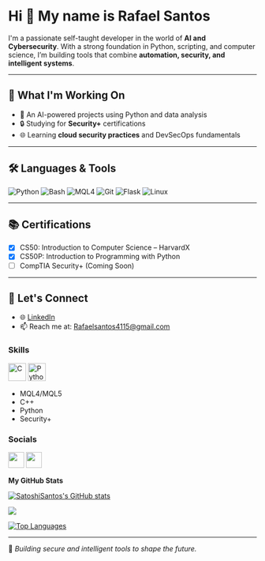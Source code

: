 Hi 👋 My name is Rafael Santos
==============================

I'm a passionate self-taught developer in the world of **AI and Cybersecurity**. With a strong foundation in Python, scripting, and computer science, I’m building tools that combine **automation, security, and intelligent systems**.

---

## 🔧 What I'm Working On

- 🧠 An AI-powered projects using Python and data analysis
- 🔒 Studying for **Security+** certifications
- 🌐 Learning **cloud security practices** and DevSecOps fundamentals

---

## 🛠️ Languages & Tools

![Python](https://img.shields.io/badge/Python-3776AB?style=for-the-badge&logo=python&logoColor=white)
![Bash](https://img.shields.io/badge/Bash-121011?style=for-the-badge&logo=gnu-bash&logoColor=white)
![MQL4](https://img.shields.io/badge/MQL4-FF9900?style=for-the-badge&logo=metatrader&logoColor=white)
![Git](https://img.shields.io/badge/Git-F05032?style=for-the-badge&logo=git&logoColor=white)
![Flask](https://img.shields.io/badge/Flask-000000?style=for-the-badge&logo=flask&logoColor=white)
![Linux](https://img.shields.io/badge/Linux-FCC624?style=for-the-badge&logo=linux&logoColor=black)

---

## 📚 Certifications

- [x] CS50: Introduction to Computer Science – HarvardX
- [x] CS50P: Introduction to Programming with Python  
- [ ] CompTIA Security+ (Coming Soon)

---

## 🚀 Let's Connect

- 🌐 [LinkedIn](https://www.linkedin.com/in/rafael-santos-849203ba/)
- 📫 Reach me at: Rafaelsantos4115@gmail.com


### Skills

<p align="left">
<a href="https://docs.microsoft.com/en-us/cpp/?view=msvc-170" target="_blank" rel="noreferrer"><img src="https://raw.githubusercontent.com/danielcranney/readme-generator/main/public/icons/skills/c-colored.svg" width="36" height="36" alt="C" /></a>
<a href="https://www.python.org/" target="_blank" rel="noreferrer"><img src="https://raw.githubusercontent.com/danielcranney/readme-generator/main/public/icons/skills/python-colored.svg" width="36" height="36" alt="Python" /></a>
</p>

* MQL4/MQL5
* C++
* Python
* Security+


### Socials

<p align="left"> <a href="https://www.github.com/SatoshiSantos" target="_blank" rel="noreferrer"><img src="https://raw.githubusercontent.com/danielcranney/readme-generator/main/public/icons/socials/github.svg" width="32" height="32" /></a> <a href="https://www.linkedin.com/in/rafael-santos-849203ba/" target="_blank" rel="noreferrer"><img src="https://raw.githubusercontent.com/danielcranney/readme-generator/main/public/icons/socials/linkedin.svg" width="32" height="32" /></a></p>


<b>My GitHub Stats</b>

<a href="http://www.github.com/SatoshiSantos"><img src="https://github-readme-stats.vercel.app/api?username=SatoshiSantos&show_icons=true&hide=&count_private=true&title_color=0891b2&text_color=ffffff&icon_color=0891b2&bg_color=1c1917&hide_border=true&show_icons=true" alt="SatoshiSantos's GitHub stats" /></a>

<a href="http://www.github.com/SatoshiSantos"><img src="https://github-readme-streak-stats.herokuapp.com/?user=SatoshiSantos&stroke=ffffff&background=1c1917&ring=0891b2&fire=0891b2&currStreakNum=ffffff&currStreakLabel=0891b2&sideNums=ffffff&sideLabels=ffffff&dates=ffffff&hide_border=true" /></a>

<a href="https://github.com/SatoshiSantos" align="left"><img src="https://github-readme-stats.vercel.app/api/top-langs/?username=SatoshiSantos&langs_count=10&title_color=0891b2&text_color=ffffff&icon_color=0891b2&bg_color=1c1917&hide_border=true&locale=en&custom_title=Top%20%Languages" alt="Top Languages" /></a>

---

🔐 *Building secure and intelligent tools to shape the future.*
